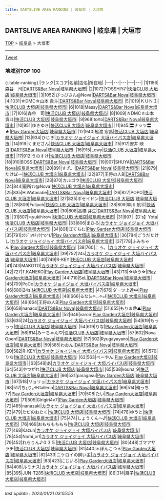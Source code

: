 ```yaml
---
title: DARTSLIVE AREA RANKING | 岐阜県 | 大垣市
---
```

## DARTSLIVE AREA RANKING | 岐阜県 | 大垣市

[TOP](/darts/rank/) > [岐阜県](/darts/rank/岐阜県/) > 大垣市

___

<a href="https://twitter.com/share?ref_src=twsrc%5Etfw" data-text="DARTSLIVE AREA RANKING | 岐阜県大垣市" class="twitter-share-button" data-via="DARTSLIVE" data-hashtags="DARTSLIVE" data-related="DARTSLIVE" data-show-count="false">Tweet</a>

### 地域別TOP 100

{:.table-ranking}
|ランク|スコア|名前|店名|所在地|
|---|---|---|---|---|
|1|1156|森谷　司|<a href="https://search.dartslive.com/jp/shop/d8ef73efd8ddbd540d9b047a20a7ba1e">DARTS&Bar Nova</a>|<a href="/darts/rank/岐阜県/大垣市">岐阜県大垣市</a>|
|2|1072|YOSSHIY♪|<a href="https://search.dartslive.com/jp/shop/6924062aeac30a7128032249b44395af">快活CLUB 大垣店</a>|<a href="/darts/rank/岐阜県/大垣市">岐阜県大垣市</a>|
|3|1052|ぴっぴさん@Nova|<a href="https://search.dartslive.com/jp/shop/d8ef73efd8ddbd540d9b047a20a7ba1e">DARTS&Bar Nova</a>|<a href="/darts/rank/岐阜県/大垣市">岐阜県大垣市</a>|
|4|1031|☆DMC☆山本 貴斗|<a href="https://search.dartslive.com/jp/shop/d8ef73efd8ddbd540d9b047a20a7ba1e">DARTS&Bar Nova</a>|<a href="/darts/rank/岐阜県/大垣市">岐阜県大垣市</a>|
|5|1019|ＫＵＮＩ|<a href="https://search.dartslive.com/jp/shop/6924062aeac30a7128032249b44395af">快活CLUB 大垣店</a>|<a href="/darts/rank/岐阜県/大垣市">岐阜県大垣市</a>|
|6|1018|Massy|<a href="https://search.dartslive.com/jp/shop/d8ef73efd8ddbd540d9b047a20a7ba1e">DARTS&Bar Nova</a>|<a href="/darts/rank/岐阜県/大垣市">岐阜県大垣市</a>|
|7|1016|森谷　司|<a href="https://search.dartslive.com/jp/shop/6924062aeac30a7128032249b44395af">快活CLUB 大垣店</a>|<a href="/darts/rank/岐阜県/大垣市">岐阜県大垣市</a>|
|8|1009|☆DMC☆山本 貴斗|<a href="https://search.dartslive.com/jp/shop/6924062aeac30a7128032249b44395af">快活CLUB 大垣店</a>|<a href="/darts/rank/岐阜県/大垣市">岐阜県大垣市</a>|
|9|968|to/to|<a href="https://search.dartslive.com/jp/shop/d8ef73efd8ddbd540d9b047a20a7ba1e">DARTS&Bar Nova</a>|<a href="/darts/rank/岐阜県/大垣市">岐阜県大垣市</a>|
|10|951|ゆきゆき|<a href="https://search.dartslive.com/jp/shop/6924062aeac30a7128032249b44395af">快活CLUB 大垣店</a>|<a href="/darts/rank/岐阜県/大垣市">岐阜県大垣市</a>|
|11|945|〓ナッツ〓★|<a href="https://search.dartslive.com/jp/shop/1936c503638c7bf7b21333aee1bd51e4">Play Garden大垣店</a>|<a href="/darts/rank/岐阜県/大垣市">岐阜県大垣市</a>|
|12|940|舩渡 宏昌|<a href="https://search.dartslive.com/jp/shop/6924062aeac30a7128032249b44395af">快活CLUB 大垣店</a>|<a href="/darts/rank/岐阜県/大垣市">岐阜県大垣市</a>|
|13|934|ひじき|<a href="https://search.dartslive.com/jp/shop/eda29848a6a2a9b7b21333aee1bd51e4">カラオケ ジョイジョイ 大垣バイパス店</a>|<a href="/darts/rank/岐阜県/大垣市">岐阜県大垣市</a>|
|14|919|くまださん|<a href="https://search.dartslive.com/jp/shop/6924062aeac30a7128032249b44395af">快活CLUB 大垣店</a>|<a href="/darts/rank/岐阜県/大垣市">岐阜県大垣市</a>|
|15|917|安井 映良|<a href="https://search.dartslive.com/jp/shop/d8ef73efd8ddbd540d9b047a20a7ba1e">DARTS&Bar Nova</a>|<a href="/darts/rank/岐阜県/大垣市">岐阜県大垣市</a>|
|16|915|Lewy|<a href="https://search.dartslive.com/jp/shop/6924062aeac30a7128032249b44395af">快活CLUB 大垣店</a>|<a href="/darts/rank/岐阜県/大垣市">岐阜県大垣市</a>|
|17|912|うのすけ|<a href="https://search.dartslive.com/jp/shop/6924062aeac30a7128032249b44395af">快活CLUB 大垣店</a>|<a href="/darts/rank/岐阜県/大垣市">岐阜県大垣市</a>|
|18|910|BOSS|<a href="https://search.dartslive.com/jp/shop/d8ef73efd8ddbd540d9b047a20a7ba1e">DARTS&Bar Nova</a>|<a href="/darts/rank/岐阜県/大垣市">岐阜県大垣市</a>|
|19|907|SHUYA|<a href="https://search.dartslive.com/jp/shop/d8ef73efd8ddbd540d9b047a20a7ba1e">DARTS&Bar Nova</a>|<a href="/darts/rank/岐阜県/大垣市">岐阜県大垣市</a>|
|20|891|すぎ。|<a href="https://search.dartslive.com/jp/shop/d8ef73efd8ddbd540d9b047a20a7ba1e">DARTS&Bar Nova</a>|<a href="/darts/rank/岐阜県/大垣市">岐阜県大垣市</a>|
|21|879|たけぼー|<a href="https://search.dartslive.com/jp/shop/6924062aeac30a7128032249b44395af">快活CLUB 大垣店</a>|<a href="/darts/rank/岐阜県/大垣市">岐阜県大垣市</a>|
|22|877|王将の人B|<a href="https://search.dartslive.com/jp/shop/d8ef73efd8ddbd540d9b047a20a7ba1e">DARTS&Bar Nova</a>|<a href="/darts/rank/岐阜県/大垣市">岐阜県大垣市</a>|
|23|870|カルゴウ|<a href="https://search.dartslive.com/jp/shop/6924062aeac30a7128032249b44395af">快活CLUB 大垣店</a>|<a href="/darts/rank/岐阜県/大垣市">岐阜県大垣市</a>|
|24|844|最所ﾏﾝ@Nova|<a href="https://search.dartslive.com/jp/shop/6924062aeac30a7128032249b44395af">快活CLUB 大垣店</a>|<a href="/darts/rank/岐阜県/大垣市">岐阜県大垣市</a>|
|25|835|H.Watanabe|<a href="https://search.dartslive.com/jp/shop/d8ef73efd8ddbd540d9b047a20a7ba1e">DARTS&Bar Nova</a>|<a href="/darts/rank/岐阜県/大垣市">岐阜県大垣市</a>|
|26|827|POPO|<a href="https://search.dartslive.com/jp/shop/6924062aeac30a7128032249b44395af">快活CLUB 大垣店</a>|<a href="/darts/rank/岐阜県/大垣市">岐阜県大垣市</a>|
|27|825|ポセイドン|<a href="https://search.dartslive.com/jp/shop/6924062aeac30a7128032249b44395af">快活CLUB 大垣店</a>|<a href="/darts/rank/岐阜県/大垣市">岐阜県大垣市</a>|
|28|809|Fullpoh|<a href="https://search.dartslive.com/jp/shop/6924062aeac30a7128032249b44395af">快活CLUB 大垣店</a>|<a href="/darts/rank/岐阜県/大垣市">岐阜県大垣市</a>|
|28|809|早川 航平|<a href="https://search.dartslive.com/jp/shop/6924062aeac30a7128032249b44395af">快活CLUB 大垣店</a>|<a href="/darts/rank/岐阜県/大垣市">岐阜県大垣市</a>|
|30|808|高橋 芽生|<a href="https://search.dartslive.com/jp/shop/d8ef73efd8ddbd540d9b047a20a7ba1e">DARTS&Bar Nova</a>|<a href="/darts/rank/岐阜県/大垣市">岐阜県大垣市</a>|
|31|807|≒yukihiro≒|<a href="https://search.dartslive.com/jp/shop/6924062aeac30a7128032249b44395af">快活CLUB 大垣店</a>|<a href="/darts/rank/岐阜県/大垣市">岐阜県大垣市</a>|
|31|807|【D&#x27;s】Yota|<a href="https://search.dartslive.com/jp/shop/6924062aeac30a7128032249b44395af">快活CLUB 大垣店</a>|<a href="/darts/rank/岐阜県/大垣市">岐阜県大垣市</a>|
|33|806|まひろ|<a href="https://search.dartslive.com/jp/shop/eda29848a6a2a9b7b21333aee1bd51e4">カラオケ ジョイジョイ 大垣バイパス店</a>|<a href="/darts/rank/岐阜県/大垣市">岐阜県大垣市</a>|
|34|801|ぽてちむ|<a href="https://search.dartslive.com/jp/shop/1936c503638c7bf7b21333aee1bd51e4">Play Garden大垣店</a>|<a href="/darts/rank/岐阜県/大垣市">岐阜県大垣市</a>|
|35|791|ｺｳｼﾞｮｳﾁｮｳ(^o^)/|<a href="https://search.dartslive.com/jp/shop/1936c503638c7bf7b21333aee1bd51e4">Play Garden大垣店</a>|<a href="/darts/rank/岐阜県/大垣市">岐阜県大垣市</a>|
|36|784|ごうだたけし|<a href="https://search.dartslive.com/jp/shop/eda29848a6a2a9b7b21333aee1bd51e4">カラオケ ジョイジョイ 大垣バイパス店</a>|<a href="/darts/rank/岐阜県/大垣市">岐阜県大垣市</a>|
|37|778|ふみちゃん|<a href="https://search.dartslive.com/jp/shop/1936c503638c7bf7b21333aee1bd51e4">Play Garden大垣店</a>|<a href="/darts/rank/岐阜県/大垣市">岐阜県大垣市</a>|
|38|760|こぅ。|<a href="https://search.dartslive.com/jp/shop/eda29848a6a2a9b7b21333aee1bd51e4">カラオケ ジョイジョイ 大垣バイパス店</a>|<a href="/darts/rank/岐阜県/大垣市">岐阜県大垣市</a>|
|39|752|24s|<a href="https://search.dartslive.com/jp/shop/eda29848a6a2a9b7b21333aee1bd51e4">カラオケ ジョイジョイ 大垣バイパス店</a>|<a href="/darts/rank/岐阜県/大垣市">岐阜県大垣市</a>|
|40|749|R-KEY|<a href="https://search.dartslive.com/jp/shop/6924062aeac30a7128032249b44395af">快活CLUB 大垣店</a>|<a href="/darts/rank/岐阜県/大垣市">岐阜県大垣市</a>|
|41|743|MAKOTO|<a href="https://search.dartslive.com/jp/shop/eda29848a6a2a9b7b21333aee1bd51e4">カラオケ ジョイジョイ 大垣バイパス店</a>|<a href="/darts/rank/岐阜県/大垣市">岐阜県大垣市</a>|
|42|727|T.KANEKO|<a href="https://search.dartslive.com/jp/shop/1936c503638c7bf7b21333aee1bd51e4">Play Garden大垣店</a>|<a href="/darts/rank/岐阜県/大垣市">岐阜県大垣市</a>|
|43|713|☆ゆう☆|<a href="https://search.dartslive.com/jp/shop/1936c503638c7bf7b21333aee1bd51e4">Play Garden大垣店</a>|<a href="/darts/rank/岐阜県/大垣市">岐阜県大垣市</a>|
|44|710|SeL|<a href="https://search.dartslive.com/jp/shop/d8ef73efd8ddbd540d9b047a20a7ba1e">DARTS&Bar Nova</a>|<a href="/darts/rank/岐阜県/大垣市">岐阜県大垣市</a>|
|45|709|PoCo|<a href="https://search.dartslive.com/jp/shop/eda29848a6a2a9b7b21333aee1bd51e4">カラオケ ジョイジョイ 大垣バイパス店</a>|<a href="/darts/rank/岐阜県/大垣市">岐阜県大垣市</a>|
|46|680|24s|<a href="https://search.dartslive.com/jp/shop/6924062aeac30a7128032249b44395af">快活CLUB 大垣店</a>|<a href="/darts/rank/岐阜県/大垣市">岐阜県大垣市</a>|
|47|676|ダーツ上達中|<a href="https://search.dartslive.com/jp/shop/1936c503638c7bf7b21333aee1bd51e4">Play Garden大垣店</a>|<a href="/darts/rank/岐阜県/大垣市">岐阜県大垣市</a>|
|48|666|るな(๑✧◡✧๑)|<a href="https://search.dartslive.com/jp/shop/6924062aeac30a7128032249b44395af">快活CLUB 大垣店</a>|<a href="/darts/rank/岐阜県/大垣市">岐阜県大垣市</a>|
|49|664|王将の人B|<a href="https://search.dartslive.com/jp/shop/1936c503638c7bf7b21333aee1bd51e4">Play Garden大垣店</a>|<a href="/darts/rank/岐阜県/大垣市">岐阜県大垣市</a>|
|50|658|nanaco|<a href="https://search.dartslive.com/jp/shop/d8ef73efd8ddbd540d9b047a20a7ba1e">DARTS&Bar Nova</a>|<a href="/darts/rank/岐阜県/大垣市">岐阜県大垣市</a>|
|51|655|もりま@▲|<a href="https://search.dartslive.com/jp/shop/1936c503638c7bf7b21333aee1bd51e4">Play Garden大垣店</a>|<a href="/darts/rank/岐阜県/大垣市">岐阜県大垣市</a>|
|52|646|varon|<a href="https://search.dartslive.com/jp/shop/1936c503638c7bf7b21333aee1bd51e4">Play Garden大垣店</a>|<a href="/darts/rank/岐阜県/大垣市">岐阜県大垣市</a>|
|53|635|24|<a href="https://search.dartslive.com/jp/shop/eda29848a6a2a9b7b21333aee1bd51e4">カラオケ ジョイジョイ 大垣バイパス店</a>|<a href="/darts/rank/岐阜県/大垣市">岐阜県大垣市</a>|
|54|619|もっっっ|<a href="https://search.dartslive.com/jp/shop/6924062aeac30a7128032249b44395af">快活CLUB 大垣店</a>|<a href="/darts/rank/岐阜県/大垣市">岐阜県大垣市</a>|
|54|619|りな|<a href="https://search.dartslive.com/jp/shop/1936c503638c7bf7b21333aee1bd51e4">Play Garden大垣店</a>|<a href="/darts/rank/岐阜県/大垣市">岐阜県大垣市</a>|
|56|614|みーちゃん♡|<a href="https://search.dartslive.com/jp/shop/6924062aeac30a7128032249b44395af">快活CLUB 大垣店</a>|<a href="/darts/rank/岐阜県/大垣市">岐阜県大垣市</a>|
|57|602|Nova Open!|<a href="https://search.dartslive.com/jp/shop/d8ef73efd8ddbd540d9b047a20a7ba1e">DARTS&Bar Nova</a>|<a href="/darts/rank/岐阜県/大垣市">岐阜県大垣市</a>|
|57|602|Ryugayayano|<a href="https://search.dartslive.com/jp/shop/1936c503638c7bf7b21333aee1bd51e4">Play Garden大垣店</a>|<a href="/darts/rank/岐阜県/大垣市">岐阜県大垣市</a>|
|59|585|わおん|<a href="https://search.dartslive.com/jp/shop/d8ef73efd8ddbd540d9b047a20a7ba1e">DARTS&Bar Nova</a>|<a href="/darts/rank/岐阜県/大垣市">岐阜県大垣市</a>|
|60|582|R-KEY|<a href="https://search.dartslive.com/jp/shop/eda29848a6a2a9b7b21333aee1bd51e4">カラオケ ジョイジョイ 大垣バイパス店</a>|<a href="/darts/rank/岐阜県/大垣市">岐阜県大垣市</a>|
|61|570|りな|<a href="https://search.dartslive.com/jp/shop/6924062aeac30a7128032249b44395af">快活CLUB 大垣店</a>|<a href="/darts/rank/岐阜県/大垣市">岐阜県大垣市</a>|
|62|563|ぺーやん|<a href="https://search.dartslive.com/jp/shop/1936c503638c7bf7b21333aee1bd51e4">Play Garden大垣店</a>|<a href="/darts/rank/岐阜県/大垣市">岐阜県大垣市</a>|
|63|548|あ|<a href="https://search.dartslive.com/jp/shop/eda29848a6a2a9b7b21333aee1bd51e4">カラオケ ジョイジョイ 大垣バイパス店</a>|<a href="/darts/rank/岐阜県/大垣市">岐阜県大垣市</a>|
|64|543|やつがれ|<a href="https://search.dartslive.com/jp/shop/6924062aeac30a7128032249b44395af">快活CLUB 大垣店</a>|<a href="/darts/rank/岐阜県/大垣市">岐阜県大垣市</a>|
|65|538|kouha_9|<a href="https://search.dartslive.com/jp/shop/6924062aeac30a7128032249b44395af">快活CLUB 大垣店</a>|<a href="/darts/rank/岐阜県/大垣市">岐阜県大垣市</a>|
|66|531|paragasu|<a href="https://search.dartslive.com/jp/shop/1936c503638c7bf7b21333aee1bd51e4">Play Garden大垣店</a>|<a href="/darts/rank/岐阜県/大垣市">岐阜県大垣市</a>|
|67|518|リョリョ|<a href="https://search.dartslive.com/jp/shop/eda29848a6a2a9b7b21333aee1bd51e4">カラオケ ジョイジョイ 大垣バイパス店</a>|<a href="/darts/rank/岐阜県/大垣市">岐阜県大垣市</a>|
|68|517|ちｪり｡✣Galleria|<a href="https://search.dartslive.com/jp/shop/d8ef73efd8ddbd540d9b047a20a7ba1e">DARTS&Bar Nova</a>|<a href="/darts/rank/岐阜県/大垣市">岐阜県大垣市</a>|
|69|514|俺っち77|<a href="https://search.dartslive.com/jp/shop/1936c503638c7bf7b21333aee1bd51e4">Play Garden大垣店</a>|<a href="/darts/rank/岐阜県/大垣市">岐阜県大垣市</a>|
|70|508|たい|<a href="https://search.dartslive.com/jp/shop/1936c503638c7bf7b21333aee1bd51e4">Play Garden大垣店</a>|<a href="/darts/rank/岐阜県/大垣市">岐阜県大垣市</a>|
|71|505|Girigiri4v7|<a href="https://search.dartslive.com/jp/shop/1936c503638c7bf7b21333aee1bd51e4">Play Garden大垣店</a>|<a href="/darts/rank/岐阜県/大垣市">岐阜県大垣市</a>|
|72|485|nanazaki|<a href="https://search.dartslive.com/jp/shop/eda29848a6a2a9b7b21333aee1bd51e4">カラオケ ジョイジョイ 大垣バイパス店</a>|<a href="/darts/rank/岐阜県/大垣市">岐阜県大垣市</a>|
|73|479|ただのおたく|<a href="https://search.dartslive.com/jp/shop/6924062aeac30a7128032249b44395af">快活CLUB 大垣店</a>|<a href="/darts/rank/岐阜県/大垣市">岐阜県大垣市</a>|
|74|476|ゆうと|<a href="https://search.dartslive.com/jp/shop/6924062aeac30a7128032249b44395af">快活CLUB 大垣店</a>|<a href="/darts/rank/岐阜県/大垣市">岐阜県大垣市</a>|
|75|474|しょうくん～♪|<a href="https://search.dartslive.com/jp/shop/6924062aeac30a7128032249b44395af">快活CLUB 大垣店</a>|<a href="/darts/rank/岐阜県/大垣市">岐阜県大垣市</a>|
|76|469|おもちもちもち|<a href="https://search.dartslive.com/jp/shop/6924062aeac30a7128032249b44395af">快活CLUB 大垣店</a>|<a href="/darts/rank/岐阜県/大垣市">岐阜県大垣市</a>|
|77|468|Kazun|<a href="https://search.dartslive.com/jp/shop/eda29848a6a2a9b7b21333aee1bd51e4">カラオケ ジョイジョイ 大垣バイパス店</a>|<a href="/darts/rank/岐阜県/大垣市">岐阜県大垣市</a>|
|78|454|Nomi_xrl|<a href="https://search.dartslive.com/jp/shop/eda29848a6a2a9b7b21333aee1bd51e4">カラオケ ジョイジョイ 大垣バイパス店</a>|<a href="/darts/rank/岐阜県/大垣市">岐阜県大垣市</a>|
|79|452|れらりん♪０３５|<a href="https://search.dartslive.com/jp/shop/6924062aeac30a7128032249b44395af">快活CLUB 大垣店</a>|<a href="/darts/rank/岐阜県/大垣市">岐阜県大垣市</a>|
|80|448|ゴマアザラチ|<a href="https://search.dartslive.com/jp/shop/6924062aeac30a7128032249b44395af">快活CLUB 大垣店</a>|<a href="/darts/rank/岐阜県/大垣市">岐阜県大垣市</a>|
|81|440|＊ぽんこつ＊|<a href="https://search.dartslive.com/jp/shop/1936c503638c7bf7b21333aee1bd51e4">Play Garden大垣店</a>|<a href="/darts/rank/岐阜県/大垣市">岐阜県大垣市</a>|
|82|433|ニケロイの飼い主|<a href="https://search.dartslive.com/jp/shop/eda29848a6a2a9b7b21333aee1bd51e4">カラオケ ジョイジョイ 大垣バイパス店</a>|<a href="/darts/rank/岐阜県/大垣市">岐阜県大垣市</a>|
|83|423|にじいろ|<a href="https://search.dartslive.com/jp/shop/1936c503638c7bf7b21333aee1bd51e4">Play Garden大垣店</a>|<a href="/darts/rank/岐阜県/大垣市">岐阜県大垣市</a>|
|84|408|ルミナス|<a href="https://search.dartslive.com/jp/shop/eda29848a6a2a9b7b21333aee1bd51e4">カラオケ ジョイジョイ 大垣バイパス店</a>|<a href="/darts/rank/岐阜県/大垣市">岐阜県大垣市</a>|
|85|395|JUN-T285|<a href="https://search.dartslive.com/jp/shop/6924062aeac30a7128032249b44395af">快活CLUB 大垣店</a>|<a href="/darts/rank/岐阜県/大垣市">岐阜県大垣市</a>|
|86|314|扇子|<a href="https://search.dartslive.com/jp/shop/6924062aeac30a7128032249b44395af">快活CLUB 大垣店</a>|<a href="/darts/rank/岐阜県/大垣市">岐阜県大垣市</a>|



___

_last update : 2024/01/21 03:05:53_


<script src="https://cdnjs.cloudflare.com/ajax/libs/jquery/3.6.1/jquery.min.js" integrity="sha512-aVKKRRi/Q/YV+4mjoKBsE4x3H+BkegoM/em46NNlCqNTmUYADjBbeNefNxYV7giUp0VxICtqdrbqU7iVaeZNXA==" crossorigin="anonymous" referrerpolicy="no-referrer"></script>
<script src="https://cdnjs.cloudflare.com/ajax/libs/jquery.tablesorter/2.31.3/js/jquery.tablesorter.min.js" integrity="sha512-qzgd5cYSZcosqpzpn7zF2ZId8f/8CHmFKZ8j7mU4OUXTNRd5g+ZHBPsgKEwoqxCtdQvExE5LprwwPAgoicguNg==" crossorigin="anonymous" referrerpolicy="no-referrer"></script>
<link rel="stylesheet" href="https://cdnjs.cloudflare.com/ajax/libs/jquery.tablesorter/2.31.3/css/theme.default.min.css" integrity="sha512-wghhOJkjQX0Lh3NSWvNKeZ0ZpNn+SPVXX1Qyc9OCaogADktxrBiBdKGDoqVUOyhStvMBmJQ8ZdMHiR3wuEq8+w==" crossorigin="anonymous" referrerpolicy="no-referrer" />
<script>
$(function() {
    $(".table-ranking").tablesorter({sortList:[[0, 0]]});
});
</script>

<script async src="https://platform.twitter.com/widgets.js" charset="utf-8"></script>